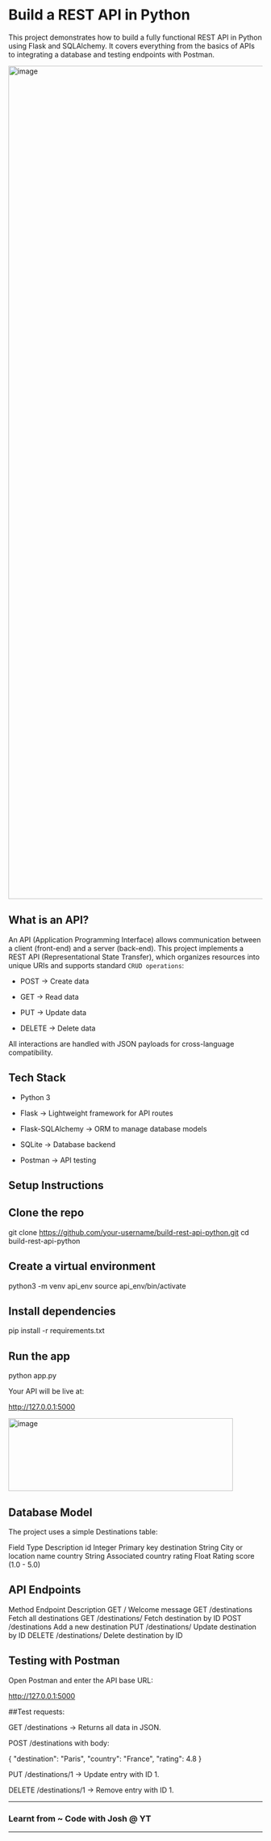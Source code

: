 # Build a REST API in Python

This project demonstrates how to build a fully functional REST API in Python using Flask and SQLAlchemy. It covers everything from the basics of APIs to integrating a database and testing endpoints with Postman.

<img width="2848" height="1648" alt="image" src="https://github.com/user-attachments/assets/ef7cf3cf-84c6-47f8-baa5-490d8170b7ed" /> <br>

## What is an API?

An API (Application Programming Interface) allows communication between a client (front-end) and a server (back-end).
This project implements a REST API (Representational State Transfer), which organizes resources into unique URIs and supports standard `CRUD operations`:

- POST → Create data

- GET → Read data

- PUT → Update data

- DELETE → Delete data

All interactions are handled with JSON payloads for cross-language compatibility.

## Tech Stack

- Python 3

- Flask → Lightweight framework for API routes

- Flask-SQLAlchemy → ORM to manage database models

- SQLite → Database backend

- Postman → API testing

## Setup Instructions

 ## Clone the repo

git clone https://github.com/your-username/build-rest-api-python.git
cd build-rest-api-python


## Create a virtual environment

python3 -m venv api_env
source api_env/bin/activate


## Install dependencies

pip install -r requirements.txt


## Run the app

python app.py


Your API will be live at:

http://127.0.0.1:5000

<img width="445" height="144" alt="image" src="https://github.com/user-attachments/assets/d7b23109-63c3-49f7-8279-c020adcee070" />

## Database Model

The project uses a simple Destinations table:

Field	Type	Description
id	Integer	Primary key
destination	String	City or location name
country	String	Associated country
rating	Float	Rating score (1.0 - 5.0)

## API Endpoints
Method	Endpoint	Description
GET	/	Welcome message
GET	/destinations	Fetch all destinations
GET	/destinations/<id>	Fetch destination by ID
POST	/destinations	Add a new destination
PUT	/destinations/<id>	Update destination by ID
DELETE	/destinations/<id>	Delete destination by ID

## Testing with Postman

Open Postman and enter the API base URL:

http://127.0.0.1:5000


##Test requests:

GET /destinations → Returns all data in JSON.

POST /destinations with body:

{
  "destination": "Paris",
  "country": "France",
  "rating": 4.8
}


PUT /destinations/1 → Update entry with ID 1.

DELETE /destinations/1 → Remove entry with ID 1.

---

### Learnt from ~ Code with Josh @ YT

---
